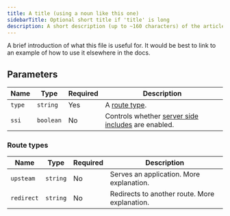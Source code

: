 ```yaml
---
title: A title (using a noun like this one)
sidebarTitle: Optional short title if 'title' is long
description: A short description (up to ~160 characters) of the article that should make sense out of context (like on a listing page).
---
```


<!-- 
When to use
  To document all of the details about a subject.
  For people who already understand the general concept and just need to refer to some details.
  Only for information, not for usage instructions or explanations.
  https://diataxis.fr/reference/

How to use
  1. Copy this template into the right directory in /src/docs/.
  2. Rename it to match the title.
  3. Replace the following content with your own.
-->

A brief introduction of what this file is useful for.
It would be best to link to an example of how to use it elsewhere in the docs.

<!-- 
Tone
  A reference should be written in a clear and informational way.
  Keep any explanations short and unambiguous.
Sections
  Tables are the preferred way to present structured data like parameters.
  Keep all tables as single-level (without merged cells) and break out additional properties,
  as in the example below.
-->

## Parameters

| Name   | Type      | Required | Description |
| ------ | --------- | -------- | ----------- |
| `type` | `string`  | Yes      | A [route type](#route-types). |
| `ssi`  | `boolean` | No       | Controls whether [server side includes](/configuration/routes/ssi.md) are enabled. |

### Route types

| Name       | Type     | Required | Description |
| ---------- | -------- | -------- | ----------- |
| `upsteam`  | `string` | No       | Serves an application. More explanation.      |
| `redirect` | `string` | No       | Redirects to another route. More explanation. |

